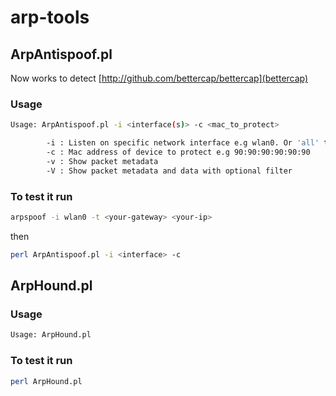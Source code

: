 # arp-tools

## ArpAntispoof.pl
Now works to detect [http://github.com/bettercap/bettercap](bettercap)
### Usage

```bash
Usage: ArpAntispoof.pl -i <interface(s)> -c <mac_to_protect>

        -i : Listen on specific network interface e.g wlan0. Or 'all' to listen on all interfaces
        -c : Mac address of device to protect e.g 90:90:90:90:90:90
        -v : Show packet metadata
        -V : Show packet metadata and data with optional filter
```

### To test it run

```bash
arpspoof -i wlan0 -t <your-gateway> <your-ip>
```

then

```bash
perl ArpAntispoof.pl -i <interface> -c 
```

## ArpHound.pl

### Usage

```bash
Usage: ArpHound.pl
```

### To test it run

```bash
perl ArpHound.pl
```